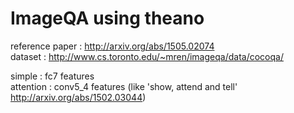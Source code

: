 # ImageQA using theano

reference paper : http://arxiv.org/abs/1505.02074
<br>
dataset : http://www.cs.toronto.edu/~mren/imageqa/data/cocoqa/

<p><p>

simple : fc7 features
<br>
attention : conv5_4 features (like 'show, attend and tell' http://arxiv.org/abs/1502.03044)


